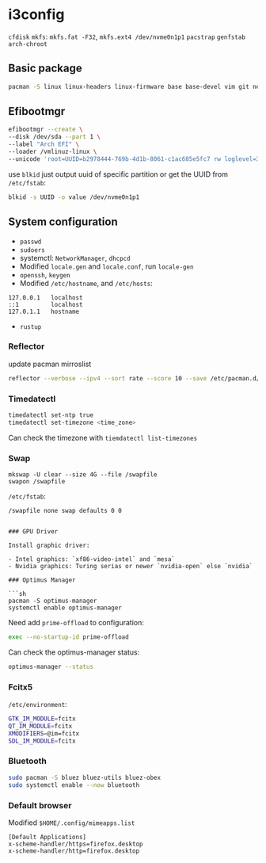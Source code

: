 # i3config

`cfdisk`
`mkfs`: `mkfs.fat -F32`, `mkfs.ext4 /dev/nvme0n1p1`
`pacstrap`
`genfstab`
`arch-chroot`

## Basic package

```sh
pacman -S linux linux-headers linux-firmware base base-devel vim git networkmanager efibootmgr ly dhcpcd bluez bluez-utils bluez-obex openssh wireless-regdb
```

## Efibootmgr

```sh
efibootmgr --create \
--disk /dev/sda --part 1 \
--label "Arch EFI" \
--loader /vmlinuz-linux \
--unicode 'root=UUID=b2978444-769b-4d1b-8061-c1ac685e5fc7 rw loglevel=3 quiet splash initrd=\initramfs-linux.img'
```

use `blkid` just output uuid of specific partition or get the UUID from
`/etc/fstab`:

```sh
blkid -s UUID -o value /dev/nvme0n1p1
```

## System configuration

- `passwd`
- `sudoers`
- systemctl: `NetworkManager`, `dhcpcd`
- Modified `locale.gen` and `locale.conf`, run `locale-gen`
- `openssh`, `keygen`
- Modified `/etc/hostname`, and `/etc/hosts`:

```
127.0.0.1   localhost
::1         localhost
127.0.1.1   hostname
```

- `rustup`

### Reflector

update pacman mirroslist

```sh
reflector --verbose --ipv4 --sort rate --score 10 --save /etc/pacman.d/mirrorlist
```

### Timedatectl

```sh
timedatectl set-ntp true
timedatectl set-timezone <time_zone>
```

Can check the timezone with `tiemdatectl list-timezones`

### Swap

```
mkswap -U clear --size 4G --file /swapfile
swapon /swapfile
```

`/etc/fstab`:

```
/swapfile none swap defaults 0 0
```

````

### GPU Driver

Install graphic driver:

- Intel graphics: `xf86-video-intel` and `mesa`
- Nvidia graphics: Turing serias or newer `nvidia-open` else `nvidia`

### Optimus Manager

```sh
pacman -S optimus-manager
systemctl enable optimus-manager
````

Need add `prime-offload` to configuration:

```sh
exec --no-startup-id prime-offload
```

Can check the optimus-manager status:

```sh
optimus-manager --status
```

### Fcitx5

`/etc/environment`:

```sh
GTK_IM_MODULE=fcitx
QT_IM_MODULE=fcitx
XMODIFIERS=@im=fcitx
SDL_IM_MODULE=fcitx
```

### Bluetooth

```sh
sudo pacman -S bluez bluez-utils bluez-obex
sudo systemctl enable --now bluetooth
```

### Default browser

Modified `$HOME/.config/mimeapps.list`

```dosini
[Default Applications]
x-scheme-handler/https=firefox.desktop
x-scheme-handler/http=firefox.desktop
```
